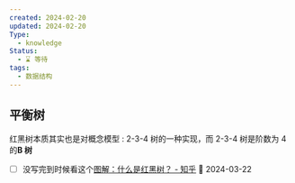 ```yaml
---
created: 2024-02-20
updated: 2024-02-20
Type:
  - knowledge
Status:
  - ⌛️ 等待
tags:
  - 数据结构
---
```

## 平衡树
红黑树本质其实也是对概念模型 : 2-3-4 树的一种实现，而 2-3-4 树是阶数为 4 的**B 树** 
- [ ] 没写完到时候看这个[图解：什么是红黑树？ - 知乎](https://zhuanlan.zhihu.com/p/273829162) 📅 2024-03-22